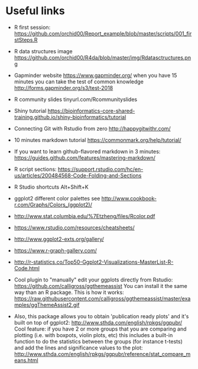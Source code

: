 # Useful links

- R first session: https://github.com/orchid00/Report_example/blob/master/scripts/001_firstSteps.R

- R data structures image https://github.com/orchid00/R4da/blob/master/img/Rdatasctructures.png

- Gapminder website https://www.gapminder.org/ when you have 15 minutes you can take the test of common knowledge http://forms.gapminder.org/s3/test-2018

- R community slides tinyurl.com/Rcommunityslides

- Shiny tutorial https://bioinformatics-core-shared-training.github.io/shiny-bioinformatics/tutorial

- Connecting Git with Rstudio from zero http://happygitwithr.com/

- 10 minutes markdown tutorial https://commonmark.org/help/tutorial/

- If you want to learn github-flavored markdown in 3 minutes: https://guides.github.com/features/mastering-markdown/

- R script sections: https://support.rstudio.com/hc/en-us/articles/200484568-Code-Folding-and-Sections

- R Studio shortcuts   Alt+Shift+K

- ggplot2 different color palettes see http://www.cookbook-r.com/Graphs/Colors_(ggplot2)/

- http://www.stat.columbia.edu/%7Etzheng/files/Rcolor.pdf

- https://www.rstudio.com/resources/cheatsheets/

- http://www.ggplot2-exts.org/gallery/

- https://www.r-graph-gallery.com/

- http://r-statistics.co/Top50-Ggplot2-Visualizations-MasterList-R-Code.html

- Cool plugin to "manually" edit your ggplots directly from Rstudio: https://github.com/calligross/ggthemeassist
You can install it the same way than an R package. This is how it works: https://raw.githubusercontent.com/calligross/ggthemeassist/master/examples/ggThemeAssist2.gif

- Also, this package allows you to obtain 'publication ready plots' and it's built on top of ggplot2: http://www.sthda.com/english/rpkgs/ggpubr/ Cool feature: if you have 2 or more groups that you are comparing and plotting (i.e. with boxpots, violin plots, etc) this includes a built-in function to do the statistics between the groups (for instance t-tests) and add the lines and significance values to the plot: http://www.sthda.com/english/rpkgs/ggpubr/reference/stat_compare_means.html
